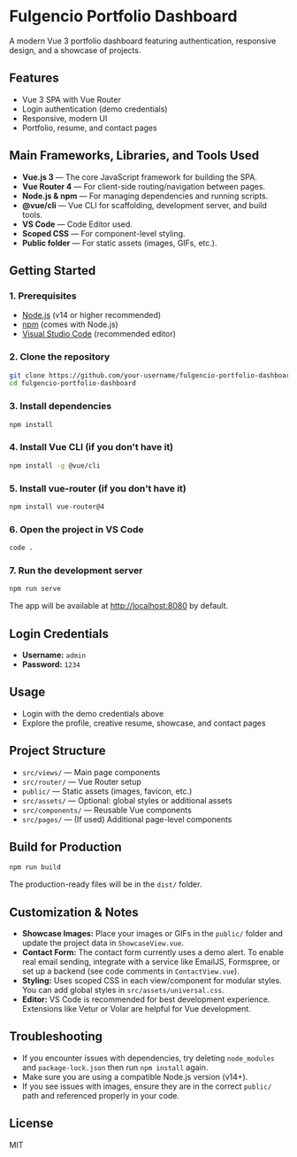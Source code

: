 # Fulgencio Portfolio Dashboard

A modern Vue 3 portfolio dashboard featuring authentication, responsive design, and a showcase of projects.

## Features
- Vue 3 SPA with Vue Router
- Login authentication (demo credentials)
- Responsive, modern UI
- Portfolio, resume, and contact pages

## Main Frameworks, Libraries, and Tools Used

- **Vue.js 3** — The core JavaScript framework for building the SPA.
- **Vue Router 4** — For client-side routing/navigation between pages.
- **Node.js & npm** — For managing dependencies and running scripts.
- **@vue/cli** — Vue CLI for scaffolding, development server, and build tools.
- **VS Code** — Code Editor used.
- **Scoped CSS** — For component-level styling.
- **Public folder** — For static assets (images, GIFs, etc.).

## Getting Started

### 1. Prerequisites
- [Node.js](https://nodejs.org/) (v14 or higher recommended)
- [npm](https://www.npmjs.com/) (comes with Node.js)
- [Visual Studio Code](https://code.visualstudio.com/) (recommended editor)

### 2. Clone the repository
```sh
git clone https://github.com/your-username/fulgencio-portfolio-dashboard.git
cd fulgencio-portfolio-dashboard
```

### 3. Install dependencies
```sh
npm install
```

### 4. Install Vue CLI (if you don't have it)
```sh
npm install -g @vue/cli
```

### 5. Install vue-router (if you don't have it)
```sh
npm install vue-router@4
```

### 6. Open the project in VS Code
```sh
code .
```

### 7. Run the development server
```sh
npm run serve
```

The app will be available at [http://localhost:8080](http://localhost:8080) by default.

## Login Credentials
- **Username:** `admin`
- **Password:** `1234`

## Usage
- Login with the demo credentials above
- Explore the profile, creative resume, showcase, and contact pages

## Project Structure
- `src/views/` — Main page components
- `src/router/` — Vue Router setup
- `public/` — Static assets (images, favicon, etc.)
- `src/assets/` — Optional: global styles or additional assets
- `src/components/` — Reusable Vue components
- `src/pages/` — (If used) Additional page-level components

## Build for Production
```sh
npm run build
```
The production-ready files will be in the `dist/` folder.

## Customization & Notes
- **Showcase Images:** Place your images or GIFs in the `public/` folder and update the project data in `ShowcaseView.vue`.
- **Contact Form:** The contact form currently uses a demo alert. To enable real email sending, integrate with a service like EmailJS, Formspree, or set up a backend (see code comments in `ContactView.vue`).
- **Styling:** Uses scoped CSS in each view/component for modular styles. You can add global styles in `src/assets/universal.css`.
- **Editor:** VS Code is recommended for best development experience. Extensions like Vetur or Volar are helpful for Vue development.

## Troubleshooting
- If you encounter issues with dependencies, try deleting `node_modules` and `package-lock.json` then run `npm install` again.
- Make sure you are using a compatible Node.js version (v14+).
- If you see issues with images, ensure they are in the correct `public/` path and referenced properly in your code.

## License
MIT
